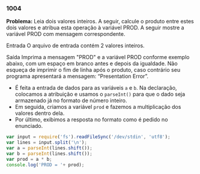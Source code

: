 ### 1004

**Problema:** Leia dois valores inteiros. A seguir, calcule o produto entre estes dois valores e atribua esta operação à variável PROD. A seguir mostre a variável PROD com mensagem correspondente.   

Entrada
O arquivo de entrada contém 2 valores inteiros.

Saída
Imprima a mensagem "PROD" e a variável PROD conforme exemplo abaixo, com um espaço em branco antes e depois da igualdade. Não esqueça de imprimir o fim de linha após o produto, caso contrário seu programa apresentará a mensagem: “Presentation Error”.

- É feita a entrada de dados para as variáveis `a` e `b`. Na declaração, colocamos a atribuição e usamos o `parseInt()` para que o dado seja armazenado já no formato de número inteiro.
- Em seguida, criamos a variável `prod` e fazemos a multiplicação dos valores dentro dela.
- Por último, exibimos a resposta no formato como é pedido no enunciado.

```jsx
var input = require('fs').readFileSync('/dev/stdin', 'utf8');
var lines = input.split('\n');
var a = parseInt(lines.shift());
var b = parseInt(lines.shift());
var prod = a * b;
console.log('PROD = '+ prod);
```